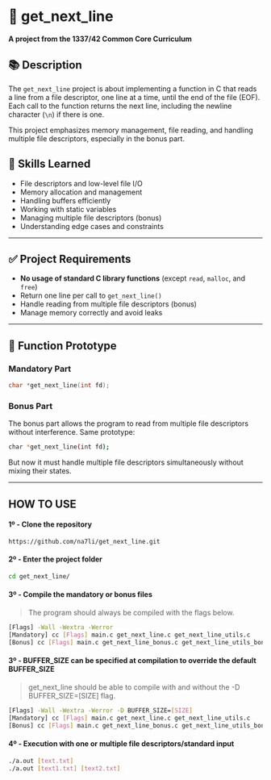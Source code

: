 # 📄 get_next_line

**A project from the 1337/42 Common Core Curriculum**

## 📚 Description

The `get_next_line` project is about implementing a function in C that reads a line from a file descriptor, one line at a time, until the end of the file (EOF). Each call to the function returns the next line, including the newline character (`\n`) if there is one.

This project emphasizes memory management, file reading, and handling multiple file descriptors, especially in the bonus part.

## 🧠 Skills Learned

- File descriptors and low-level file I/O
- Memory allocation and management
- Handling buffers efficiently
- Working with static variables
- Managing multiple file descriptors (bonus)
- Understanding edge cases and constraints

---

## ✅ Project Requirements

- **No usage of standard C library functions** (except `read`, `malloc`, and `free`)
- Return one line per call to `get_next_line()`
- Handle reading from multiple file descriptors (bonus)
- Manage memory correctly and avoid leaks

---

## 🔧 Function Prototype

### Mandatory Part
```c
char *get_next_line(int fd);
```

### Bonus Part
The bonus part allows the program to read from multiple file descriptors without interference.
Same prototype:
```bash
char *get_next_line(int fd);
```

But now it must handle multiple file descriptors simultaneously without mixing their states.

---

## HOW TO USE
#### 1º - Clone the repository
```git
https://github.com/na7li/get_next_line.git
```

#### 2º - Enter the project folder
```bash
cd get_next_line/
```

#### 3º - Compile the mandatory or bonus files
> The program should always be compiled with the flags below.
```bash
[Flags] -Wall -Wextra -Werror
[Mandatory] cc [Flags] main.c get_next_line.c get_next_line_utils.c
[Bonus] cc [Flags] main.c get_next_line_bonus.c get_next_line_utils_bonus.c
```

#### 3º - BUFFER_SIZE can be specified at compilation to override the default BUFFER_SIZE
> get_next_line should be able to compile with and without the -D BUFFER_SIZE=[SIZE] flag.
```bash
[Flags] -Wall -Wextra -Werror -D BUFFER_SIZE=[SIZE] 
[Mandatory] cc [Flags] main.c get_next_line.c get_next_line_utils.c
[Bonus] cc [Flags] main.c get_next_line_bonus.c get_next_line_utils_bonus.c
```

#### 4º - Execution with one or multiple file descriptors/standard input
```bash
./a.out [text.txt]
./a.out [text1.txt] [text2.txt]
```
